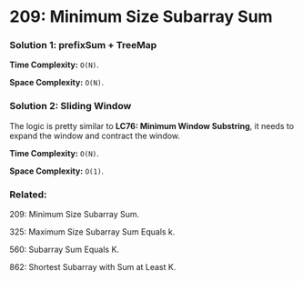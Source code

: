 # 209: Minimum Size Subarray Sum

### Solution 1: prefixSum + TreeMap
**Time Complexity:** `O(N)`.

**Space Complexity:** `O(N)`.

### Solution 2: Sliding Window
The logic is pretty similar to **LC76: Minimum Window Substring**, it needs to expand the window and contract the window.

**Time Complexity:** `O(N)`.

**Space Complexity:** `O(1)`.

### Related:
209: Minimum Size Subarray Sum.

325: Maximum Size Subarray Sum Equals k.

560: Subarray Sum Equals K.

862: Shortest Subarray with Sum at Least K.